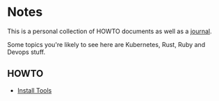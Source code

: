 # Notes

This is a personal collection of HOWTO documents as well as a [journal](https://github.com/mgreenly/notes/blob/master/docs/journal/2019-09-29.md).

Some topics you're likely to see here are Kubernetes, Rust, Ruby and Devops stuff.

## HOWTO

  * [Install Tools](https://github.com/mgreenly/notes/blob/master/docs/howto/install-tools.md)
